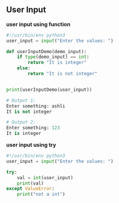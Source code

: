 ## User Input
**user input using function**
```py
#!/usr/bin/env python3
user_input = input("Enter the values: ")

def userInputDemo(demo_input):
    if type(demo_input) == int:
        return "It is integer"
    else:
        return "It is not integer"


print(userInputDemo(user_input))

# Output 1:
Enter something: ashli
It is not integer

# Output 2:
Enter something: 123
It is integer
```
**user input using try**
```py
#!/usr/bin/env python3
user_input = input("Enter the values: ")

try:
    val = int(user_input)
    print(val)
except ValueError:
    print("not a int")
```
